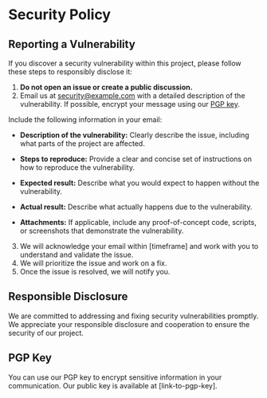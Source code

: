 # Security Policy

## Reporting a Vulnerability

If you discover a security vulnerability within this project, please follow these steps to responsibly disclose it:

1. **Do not open an issue or create a public discussion.**
2. Email us at [security@example.com](mailto:security@example.com) with a detailed description of the vulnerability. If possible, encrypt your message using our [PGP key](link-to-pgp-key).

Include the following information in your email:

- **Description of the vulnerability:**
  Clearly describe the issue, including what parts of the project are affected.

- **Steps to reproduce:**
  Provide a clear and concise set of instructions on how to reproduce the vulnerability.

- **Expected result:**
  Describe what you would expect to happen without the vulnerability.

- **Actual result:**
  Describe what actually happens due to the vulnerability.

- **Attachments:**
  If applicable, include any proof-of-concept code, scripts, or screenshots that demonstrate the vulnerability.

3. We will acknowledge your email within [timeframe] and work with you to understand and validate the issue.
4. We will prioritize the issue and work on a fix.
5. Once the issue is resolved, we will notify you.

## Responsible Disclosure

We are committed to addressing and fixing security vulnerabilities promptly. We appreciate your responsible disclosure and cooperation to ensure the security of our project.

## PGP Key

You can use our PGP key to encrypt sensitive information in your communication. Our public key is available at [link-to-pgp-key].
